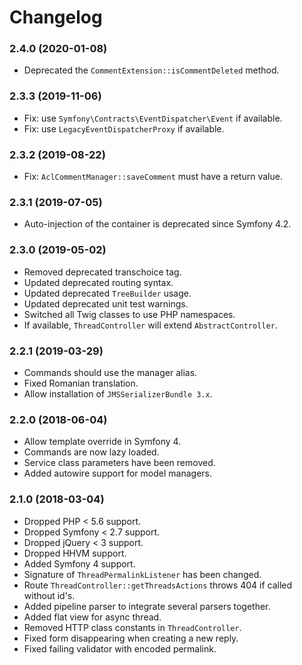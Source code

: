 Changelog
=========

### 2.4.0 (2020-01-08)

* Deprecated the `CommentExtension::isCommentDeleted` method.

### 2.3.3 (2019-11-06)

* Fix: use `Symfony\Contracts\EventDispatcher\Event` if available.
* Fix: use `LegacyEventDispatcherProxy` if available.

### 2.3.2 (2019-08-22)

* Fix: `AclCommentManager::saveComment` must have a return value.

### 2.3.1 (2019-07-05)

* Auto-injection of the container is deprecated since Symfony 4.2.

### 2.3.0 (2019-05-02)

* Removed deprecated transchoice tag.
* Updated deprecated routing syntax.
* Updated deprecated `TreeBuilder` usage.
* Updated deprecated unit test warnings.
* Switched all Twig classes to use PHP namespaces.
* If available, `ThreadController` will extend `AbstractController`.

### 2.2.1 (2019-03-29)

* Commands should use the manager alias.
* Fixed Romanian translation.
* Allow installation of `JMSSerializerBundle 3.x`.

### 2.2.0 (2018-06-04)

* Allow template override in Symfony 4.
* Commands are now lazy loaded.
* Service class parameters have been removed.
* Added autowire support for model managers.

### 2.1.0 (2018-03-04)

* Dropped PHP < 5.6 support.
* Dropped Symfony < 2.7 support.
* Dropped jQuery < 3 support.
* Dropped HHVM support.
* Added Symfony 4 support.
* Signature of `ThreadPermalinkListener` has been changed.
* Route `ThreadController::getThreadsActions` throws 404 if called without id's.
* Added pipeline parser to integrate several parsers together.
* Added flat view for async thread.
* Removed HTTP class constants in `ThreadController`.
* Fixed form disappearing when creating a new reply.
* Fixed failing validator with encoded permalink.

